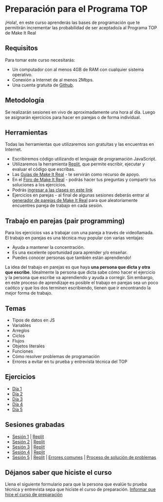 # Preparación para el Programa TOP

¡Hola!, en este curso aprenderás las bases de programación que te permitirán incrementar las probabilidad de ser aceptado/a al Programa TOP de Make It Real

## Requisitos

Para tomar este curso necesitarás:

- Un computador con al menos 4GB de RAM con cualquier sistema operativo.
- Conexión a Internet de al menos 2Mbps.
- Una cuenta gratuita de [Github](https://github.com/).

## Metodología

Se realizarán sesiones en vivo de aproximadamente una hora al día. Luego se asignarán ejercicios para hacer en parejas o de forma individual.

## Herramientas

Todas las herramientas que utilizaremos son gratuitas y las encuentras en Internet.

- Escribiremos código utilizando el lenguaje de programación JavaScript.
- Utilizaremos la herramienta [Replit](https://replit.com/), que permite escribir, ejecutar y evaluar el código que escribas.
- Las [Guías de Make It Real](https://guias.makeitreal.camp/javascript-i) - te servirán como recurso de apoyo.
- En el [Foro de Make It Real](https://foro.makeitreal.camp/c/preparacion-top-marzo-2022/13) - podrás hacer tus preguntas y compartir tus soluciones a los ejercicios.
- Podrás [ingresar a las clases en este link](https://us02web.zoom.us/s/86902259729)
- Ejercicios en parejas - al final de algunas sesiones deberás entrar al [generador de parejas de Make It Real](https://go.makeitreal.camp/) para que aleatoriamente encuentres pareja de trabajo en cada sesión.

## Trabajo en parejas (pair programming)

Para los ejercicios vas a trabajar con una pareja a través de videollamada. El trabajo en parejas es una técnica muy popular con varias ventajas:

- Ayuda a mantener la concentración.
- Es una excelente oportunidad para aprender y/o enseñar.
- Puedes conocer personas que también están aprendiendo!

La idea del trabajo en parejas es que haya **una persona que dicta y otra que escribe**. Idealmente la persona que dicta sabe cómo hacer el ejercicio y la persona que escribe va aprendiendo y ayuda a corregir. Sin embargo, en este proceso de aprendizaje es posible el trabajo en parejas sea un poco caótico y que los dos terminen escribiendo, tienen que ir encontrando la mejor forma de trabajo.

## Temas
* Tipos de datos en JS
* Variables
* Arreglos
* Ciclos
* Flujos
* Objetos literales
* Funciones
* Cómo resolver problemas de programación
* Errores a evitar en tu prueba y entrevista técnica del TOP

## Ejercicios
- [Día 1](dia-1.md)
- [Día 2](dia-2.md)
- [Día 3](dia-3.md)
- [Día 4](dia-4.md)
- [Día 5](dia-5.md)

## Sesiones grabadas
- [Sesión 1](https://makeitreal.s3.amazonaws.com/videos/86902259729/2022-03-08/_RKJq1O3K.mp4) | [Replit](https://replit.com/@juanan0309/Dia-1#index.js)
- [Sesión 2](https://makeitreal.s3.amazonaws.com/videos/86902259729/2022-03-09/VPrFpF8yx.mp4) | [Replit](https://replit.com/@juanan0309/Dia-2#index.js)
- [Sesión 3](https://makeitreal.s3.amazonaws.com/videos/86902259729/2022-03-10/NAQTFIhwb.mp4) | [Replit](https://replit.com/@juanan0309/Dia-3#index.js)
- [Sesión 4](https://makeitreal.s3.amazonaws.com/videos/86902259729/2022-03-11/JaAb_lK4b.mp4) | [Replit](https://replit.com/@juanan0309/Dia-4#index.js)
- [Sesión 5]() | [Replit](https://replit.com/@juanan0309/Dia-5#index.js) | [Errores comunes](errores-comunes.md) | [Proceso de solución de problemas](proceso-preparacion-resolver-problemas.md)


## Déjanos saber que hiciste el curso
Llena el siguiente formulario para que la persona que evalúe tu prueba técnica y entrevista sepa que hiciste el curso de preparación. [Informar que hice el curso de preparación](https://docs.google.com/forms/d/1OxOD6bT41Pq8nko0NRLVzCWPcY9YhofxHMj_4Nh6iso/edit?ts=62268571)

